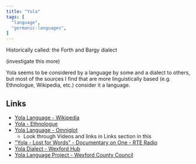 ```yaml
---
title: "Yola"
tags: [
  "language",
  "germanic-languages",
]
---
```


Historically called: the Forth and Bargy dialect

(investigate this more)

Yola seems to be considered by a language by some and a dialect to others, but most of the sources I find that are more linguistically based (e.g. Ethnologue, Wikipedia, etc.) consider it a language.

## Links

- [Yola Language - Wikipedia](https://en.wikipedia.org/wiki/Yola_language)
- [Yola - Ethnologue](https://www.ethnologue.com/language/yol/)
- [Yola Language - Omniglot](https://www.omniglot.com/writing/yola.htm)
  - Look through Videos and links in Links section in this
- ["Yola - Lost for Words" - Documentary on One - RTE Radio](https://www.rte.ie/radio/doconone/646553-radio-documentary-yola-language-wexford)
- [Yola Dialect - Wexford Hub](https://wexfordhub.com/history/yola-dialect/)
- [Yola Language Project - Wexford County Council](https://www.wexfordcoco.ie/arts-and-culture/creative-ireland-news-and-opportunities/yola-language-project)
